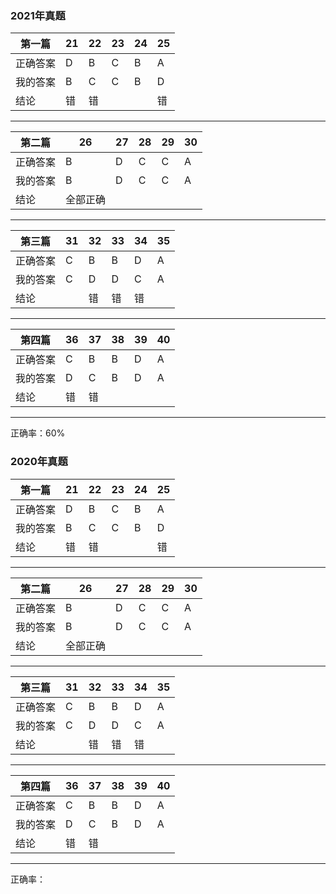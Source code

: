 <!--
 * @Author: BertKing
 * @version: 
 * @Date: 2021-08-14 10:20:37
 * @LastEditors: BertKing
 * @LastEditTime: 2021-08-15 11:02:19
 * @FilePath: /Post_Graduate/English/第一遍真题情况.md
 * @Description: 英语一真题测试
-->


### 2021年真题

第一篇 | 21|22|23|24|25
---|---|---|---|---|---
正确答案 | D|B|C|B|A
我的答案 |B|C|C|B|D
结论|错|错|||错|
---
第二篇 |26|27|28|29|30
---|---|---|---|---|---
正确答案 |B|D|C|C|A
我的答案 |B|D|C|C|A
结论|全部正确|
---
第三篇 | 31|32|33|34|35
---|---|---|---|---|---
正确答案 | C|B|B|D|A
我的答案 |C|D|D|C|A
结论||错|错|错||
---
第四篇 |36|37|38|39|40
---|---|---|---|---|---
正确答案 |C|B|B|D|A
我的答案 |D|C|B|D|A
结论|错|错
---

正确率：60%

### 2020年真题

第一篇 | 21|22|23|24|25
---|---|---|---|---|---
正确答案 | D|B|C|B|A
我的答案 |B|C|C|B|D
结论|错|错|||错|
---
第二篇 |26|27|28|29|30
---|---|---|---|---|---
正确答案 |B|D|C|C|A
我的答案 |B|D|C|C|A
结论|全部正确|
---
第三篇 | 31|32|33|34|35
---|---|---|---|---|---
正确答案 | C|B|B|D|A
我的答案 |C|D|D|C|A
结论||错|错|错||
---
第四篇 |36|37|38|39|40
---|---|---|---|---|---
正确答案 |C|B|B|D|A
我的答案 |D|C|B|D|A
结论|错|错
---

正确率：
